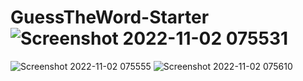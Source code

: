 # GuessTheWord-Starter![Screenshot 2022-11-02 075531](https://user-images.githubusercontent.com/8481728/199510707-011d596e-475d-47a5-b6dc-b14c442221fd.png)
![Screenshot 2022-11-02 075555](https://user-images.githubusercontent.com/8481728/199510738-5ea246bf-ccad-46b0-b142-1e4e7d9db767.png)
![Screenshot 2022-11-02 075610](https://user-images.githubusercontent.com/8481728/199510743-3404edfa-661f-4ea3-a8ea-38985c037a01.png)

